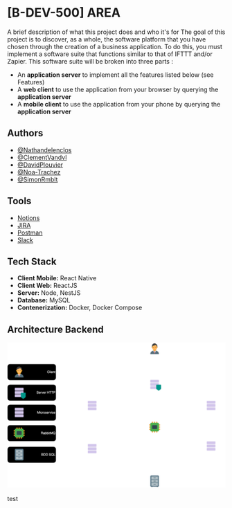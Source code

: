 # [B-DEV-500] AREA

A brief description of what this project does and who it's for
The goal of this project is to discover, as a whole, the software platform that you have chosen through the
creation of a business application.
To do this, you must implement a software suite that functions similar to that of IFTTT and/or Zapier.
This software suite will be broken into three parts :

- An **application server** to implement all the features listed below (see Features)
- A **web client** to use the application from your browser by querying the **application server**
- A **mobile client** to use the application from your phone by querying the **application server**


## Authors

- [@Nathandelenclos](https://github.com/Nathandelenclos)
- [@ClementVandvl](https://github.com/ClementVandvl)
- [@DavidPlouvier](https://github.com/DavidPlouvier)
- [@Noa-Trachez](https://github.com/Noa-Trachez)
- [@SimonRmblt](https://github.com/SimonRmblt)


## Tools

- [Notions](https://www.notion.so/AREA-e7f9faa8eb2841428edc71013ea22e95)
- [JIRA](https://area-app.atlassian.net/jira/software/projects/AREA/boards/1)
- [Postman](https://lively-sunset-328385.postman.co/workspace/Area~17ea025f-bd82-4c27-af03-0672923198f7/collection/29533279-118961ad-8a39-42a1-8fa5-00079c7a646c?action=share&creator=15289204)
- [Slack](https://join.slack.com/t/area-team-epitech/shared_invite/zt-23ivcbvmc-3Ap85eljF1tfBFFXSMPrCQ)

## Tech Stack

- **Client Mobile:** React Native
- **Client Web:** ReactJS
- **Server:** Node, NestJS
- **Database:** MySQL
- **Contenerization:** Docker, Docker Compose

## Architecture Backend

![Architecture Backend](./back_archi.svg)

test
